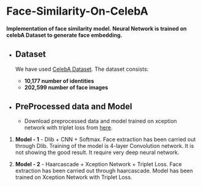 # Face-Similarity-On-CelebA

#### Implementation of face similarity model. Neural Network is trained on celebA Dataset to generate face embedding.
* ## Dataset
    We have used [CelebA Dataset](http://mmlab.ie.cuhk.edu.hk/projects/CelebA.html). The dataset consists:
    - **10,177 number of identities** 
    - **202,599 number of face images**

* ## PreProcessed data and Model
  - Download preprocessed data and model trained on xception network with triplet loss from [here](https://drive.google.com/open?id=1f_6dgDXyWPQbyKbCuIsVoQTEGm2PHktu).


1. **Model - 1**  -	Dlib + CNN + Softmax.
    Face extraction has been carried out through Dlib. Training of the model is 4-layer Convolution network. It is not showing the   good result. It require very deep neural network.

2. **Model - 2**  -	Haarcascade + Xception Network + Triplet Loss.
    Face extraction has been carried out through haarcascade. Model has been trained on Xception Network with Triplet Loss.
